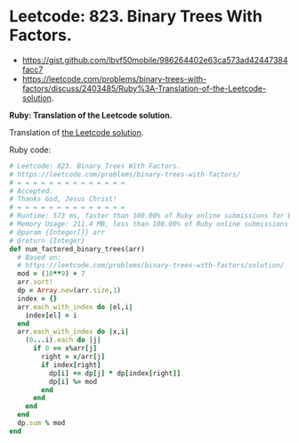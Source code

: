 # Leetcode: 823. Binary Trees With Factors.

- https://gist.github.com/lbvf50mobile/986264402e63ca573ad42447384facc7
- https://leetcode.com/problems/binary-trees-with-factors/discuss/2403485/Ruby%3A-Translation-of-the-Leetcode-solution.

**Ruby: Translation of the Leetcode solution.**

Translation of [the Leetcode solution](https://leetcode.com/problems/binary-trees-with-factors/solution/).


Ruby code:
```Ruby
# Leetcode: 823. Binary Trees With Factors.
# https://leetcode.com/problems/binary-trees-with-factors/
# = = = = = = = = = = = = = =
# Accepted.
# Thanks God, Jesus Christ!
# = = = = = = = = = = = = = =
# Runtime: 573 ms, faster than 100.00% of Ruby online submissions for Binary Trees With Factors.
# Memory Usage: 211.4 MB, less than 100.00% of Ruby online submissions for Binary Trees With Factors.
# @param {Integer[]} arr
# @return {Integer}
def num_factored_binary_trees(arr)
  # Based on:
  # https://leetcode.com/problems/binary-trees-with-factors/solution/
  mod = (10**9) + 7
  arr.sort!
  dp = Array.new(arr.size,1)
  index = {}
  arr.each_with_index do |el,i|
    index[el] = i
  end
  arr.each_with_index do |x,i|
    (0...i).each do |j|
      if 0 == x%arr[j]
        right = x/arr[j]
        if index[right]
          dp[i] += dp[j] * dp[index[right]]
          dp[i] %= mod
        end
      end
    end
  end
  dp.sum % mod
end
```
